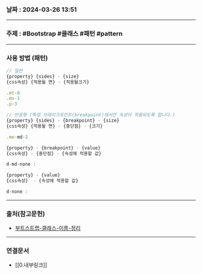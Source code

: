 ### 날짜 : 2024-03-26 13:51

___

### 주제 : #Bootstrap #클래스 #패턴 #pattern

___

### 사용 방법 (패턴)

```js
// 일반
{property} {sides} - {size}
{css속성} {적용될 면} - {적용될크기}

.mt-0
.ms-1
.p-3
```

```js
// 반응형 (특정 브레이크포인트(breakpoint)에서만 속성이 적용되도록 합니다.)
{property} {sides} - {breakpoint} - {size}
{css속성} {적용될 면} - {중단점} - {크기}

.me-md-2
```

```js
{property} - {breakpoint} - {value}
{css속성} - {중단점} - {속성에 적용할 값}

d-md-none :
```

```js
{property} - {value}
{css속성}  - {속성에 적용할 값}

d-none :
```

___

### 출처(참고문헌)

- [부트스트랩-클래스-이름-정리](https://inpa.tistory.com/entry/BootStrap5-%F0%9F%93%9A-%EB%B6%80%ED%8A%B8%EC%8A%A4%ED%8A%B8%EB%9E%A9-%ED%81%B4%EB%9E%98%EC%8A%A4-%EC%9D%B4%EB%A6%84-%EC%A0%95%EB%A6%AC#width_/_height)

___

### 연결문서

- [[0.내부링크]]
